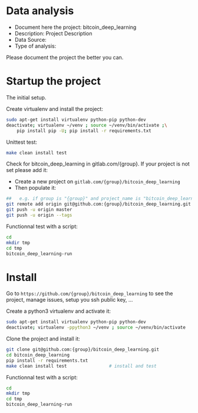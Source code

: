 # Data analysis
- Document here the project: bitcoin_deep_learning
- Description: Project Description
- Data Source:
- Type of analysis:

Please document the project the better you can.

# Startup the project

The initial setup.

Create virtualenv and install the project:
```bash
sudo apt-get install virtualenv python-pip python-dev
deactivate; virtualenv ~/venv ; source ~/venv/bin/activate ;\
    pip install pip -U; pip install -r requirements.txt
```

Unittest test:
```bash
make clean install test
```

Check for bitcoin_deep_learning in gitlab.com/{group}.
If your project is not set please add it:

- Create a new project on `gitlab.com/{group}/bitcoin_deep_learning`
- Then populate it:

```bash
##   e.g. if group is "{group}" and project_name is "bitcoin_deep_learning"
git remote add origin git@github.com:{group}/bitcoin_deep_learning.git
git push -u origin master
git push -u origin --tags
```

Functionnal test with a script:

```bash
cd
mkdir tmp
cd tmp
bitcoin_deep_learning-run
```

# Install

Go to `https://github.com/{group}/bitcoin_deep_learning` to see the project, manage issues,
setup you ssh public key, ...

Create a python3 virtualenv and activate it:

```bash
sudo apt-get install virtualenv python-pip python-dev
deactivate; virtualenv -ppython3 ~/venv ; source ~/venv/bin/activate
```

Clone the project and install it:

```bash
git clone git@github.com:{group}/bitcoin_deep_learning.git
cd bitcoin_deep_learning
pip install -r requirements.txt
make clean install test                # install and test
```
Functionnal test with a script:

```bash
cd
mkdir tmp
cd tmp
bitcoin_deep_learning-run
```
